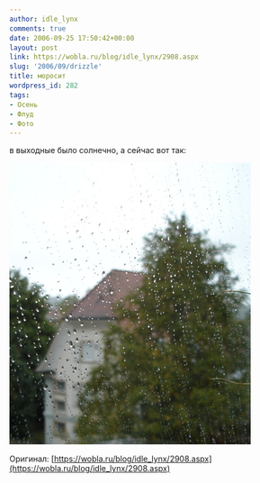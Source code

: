 ```yaml
---
author: idle_lynx
comments: true
date: 2006-09-25 17:50:42+00:00
layout: post
link: https://wobla.ru/blog/idle_lynx/2908.aspx
slug: '2006/09/drizzle'
title: моросит
wordpress_id: 282
tags:
- Осень
- Флуд
- Фото
---
```


в выходные было солнечно, а сейчас вот так:

![drizzle](images/2007/05/ac8bcef5-8d35-46f9-9c91-764a916cbeff.jpg)

Оригинал: [https://wobla.ru/blog/idle_lynx/2908.aspx](https://wobla.ru/blog/idle_lynx/2908.aspx)
